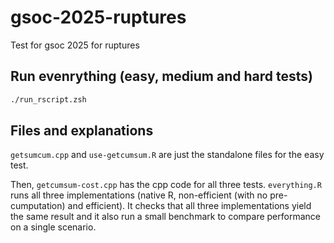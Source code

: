 # gsoc-2025-ruptures
Test for gsoc 2025 for ruptures

## Run evenrything (easy, medium and hard tests)

```zsh
./run_rscript.zsh 
```

## Files and explanations

`getsumcum.cpp` and `use-getcumsum.R` are just the standalone files for the easy test. 

Then, `getcumsum-cost.cpp` has the cpp code for all three tests. `everything.R` runs all three implementations (native R, non-efficient (with no pre-cumputation) and efficient). It checks that all three implementations yield the same result and it also run a small benchmark to compare performance on a single scenario. 

